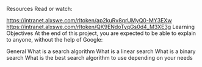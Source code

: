 Resources
Read or watch:

https://intranet.alxswe.com/rltoken/ap2kuRv8qrUMyQ0-MY3EXw
https://intranet.alxswe.com/rltoken/QK9ENdoTyqGs0d4_M3XE3g
Learning Objectives
At the end of this project, you are expected to be able to explain to anyone, without the help of Google:

General
What is a search algorithm
What is a linear search
What is a binary search
What is the best search algorithm to use depending on your needs

